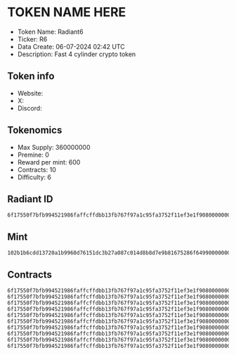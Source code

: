 # TOKEN NAME HERE

- Token Name: Radiant6
- Ticker: R6
- Data Create: 06-07-2024 02:42 UTC
- Description: Fast 4 cylinder crypto token

## Token info
- Website: 
- X: 
- Discord: 

## Tokenomics
- Max Supply: 360000000
- Premine: 0
- Reward per mint: 600 
- Contracts: 10   
- Difficulty: 6 

## Radiant ID
```
6f17550f7bfb994521986faffcffdbb13fb767f97a1c95fa3752f11ef3e1f90800000000
```

## Mint
```
102b1b6cdd13720a1b9960d76151dc3b27a087c014d8b8d7e9b81675286f649900000000
```

## Contracts

```
6f17550f7bfb994521986faffcffdbb13fb767f97a1c95fa3752f11ef3e1f90800000001
6f17550f7bfb994521986faffcffdbb13fb767f97a1c95fa3752f11ef3e1f90800000002
6f17550f7bfb994521986faffcffdbb13fb767f97a1c95fa3752f11ef3e1f90800000003
6f17550f7bfb994521986faffcffdbb13fb767f97a1c95fa3752f11ef3e1f90800000004
6f17550f7bfb994521986faffcffdbb13fb767f97a1c95fa3752f11ef3e1f90800000005
6f17550f7bfb994521986faffcffdbb13fb767f97a1c95fa3752f11ef3e1f90800000006
6f17550f7bfb994521986faffcffdbb13fb767f97a1c95fa3752f11ef3e1f90800000007
6f17550f7bfb994521986faffcffdbb13fb767f97a1c95fa3752f11ef3e1f90800000008
6f17550f7bfb994521986faffcffdbb13fb767f97a1c95fa3752f11ef3e1f90800000009
6f17550f7bfb994521986faffcffdbb13fb767f97a1c95fa3752f11ef3e1f9080000000a
```
